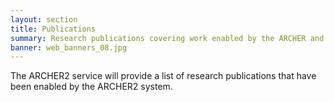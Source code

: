 ```yaml
---
layout: section
title: Publications
summary: Research publications covering work enabled by the ARCHER and ARCHER2 services.
banner: web_banners_08.jpg
---
```


<script>
const safe_publications = "http://localhost:8080/deploy-spb/servlet/PublicationsServlet?machine=archer2";
// const safe_publications = "http://safe.epcc.ed.ac.uk/servlet/PublicationsServlet?machine=archer2";
function compare( a, b ) {
    var ia = parseInt(a['year']);
    var ib = parseInt(b['year']);
    if (ia == ib) return 0;
    if (ia < ib) return 1;
    return -1;
}

function toHTML(publication) {
    h = '<li style="padding: 5px;">';
    h += publication['authors'].join(", ");
    if (publication['year']) {
        h += " (" + publication['year'] + ")";
    }
    h += "<br/>";
    h += '<span class="bold">';
    h += publication['title'];
    h += '</span><br/>';
    var journal = undefined;
    if (publication['journal']) {
        journal = publication['journal'];
    }
    else if (publication['booktitle']) {
        journal = publication['booktitle'];
    }
    if (publication['volume']) {
        journal += ' ' + publication['volume'];
    }
    if (publication['number']) {
        journal += ' (' + publication['number'] + ')';
    }
    if (publication['pages']) {
        journal += ': ' + publication['pages'];
    }
    if (journal) {
        h += '<span class="italic">' + journal + '</span>';
    }
    h += ' <a href="http://dx.doi.org/' + publication['doi'];
    h += '">doi: ' + publication['doi'] + '</a>';
    h += "</li>";
    return h;
}
(function() {
  $.getJSON(safe_publications)
    .done(function( data ) {
        data.sort(compare);
        let currentYear = undefined;
        h = "";
        for (i=0; i<data.length; i++) {
            if (!currentYear || currentYear > data[i]['year']) {
                currentYear = data[i]['year'];
                if (currentYear) h += "</ul>\n";
                h += '<h4>' + currentYear + "</h4>\n<ul>";
            }
            h += toHTML(data[i])
        }
        if (data.length > 0) h += "</ul>";
        $("#publications").html(h);
    });
})();
</script>
The ARCHER2 service will provide a list of research publications that have been enabled by the ARCHER2 system.

<div id="publications"></div>

